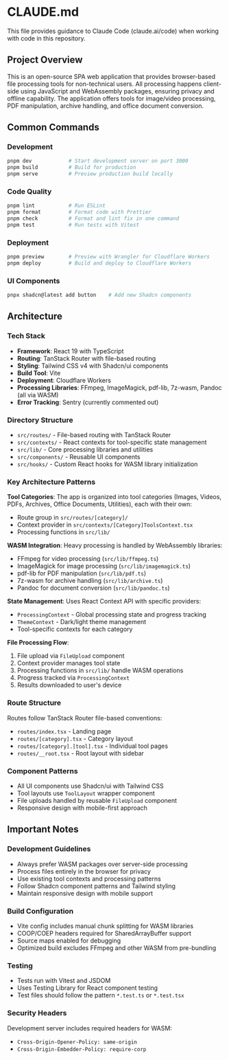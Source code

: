 # CLAUDE.md

This file provides guidance to Claude Code (claude.ai/code) when working with code in this repository.

## Project Overview

This is an open-source SPA web application that provides browser-based file processing tools for non-technical users. All processing happens client-side using JavaScript and WebAssembly packages, ensuring privacy and offline capability. The application offers tools for image/video processing, PDF manipulation, archive handling, and office document conversion.

## Common Commands

### Development

```bash
pnpm dev            # Start development server on port 3000
pnpm build          # Build for production
pnpm serve          # Preview production build locally
```

### Code Quality

```bash
pnpm lint           # Run ESLint
pnpm format         # Format code with Prettier
pnpm check          # Format and lint fix in one command
pnpm test           # Run tests with Vitest
```

### Deployment

```bash
pnpm preview        # Preview with Wrangler for Cloudflare Workers
pnpm deploy         # Build and deploy to Cloudflare Workers
```

### UI Components

```bash
pnpx shadcn@latest add button    # Add new Shadcn components
```

## Architecture

### Tech Stack

- **Framework**: React 19 with TypeScript
- **Routing**: TanStack Router with file-based routing
- **Styling**: Tailwind CSS v4 with Shadcn/ui components
- **Build Tool**: Vite
- **Deployment**: Cloudflare Workers
- **Processing Libraries**: FFmpeg, ImageMagick, pdf-lib, 7z-wasm, Pandoc (all via WASM)
- **Error Tracking**: Sentry (currently commented out)

### Directory Structure

- `src/routes/` - File-based routing with TanStack Router
- `src/contexts/` - React contexts for tool-specific state management
- `src/lib/` - Core processing libraries and utilities
- `src/components/` - Reusable UI components
- `src/hooks/` - Custom React hooks for WASM library initialization

### Key Architecture Patterns

**Tool Categories**: The app is organized into tool categories (Images, Videos, PDFs, Archives, Office Documents, Utilities), each with their own:

- Route group in `src/routes/[category]/`
- Context provider in `src/contexts/[Category]ToolsContext.tsx`
- Processing functions in `src/lib/`

**WASM Integration**: Heavy processing is handled by WebAssembly libraries:

- FFmpeg for video processing (`src/lib/ffmpeg.ts`)
- ImageMagick for image processing (`src/lib/imagemagick.ts`)
- pdf-lib for PDF manipulation (`src/lib/pdf.ts`)
- 7z-wasm for archive handling (`src/lib/archive.ts`)
- Pandoc for document conversion (`src/lib/pandoc.ts`)

**State Management**: Uses React Context API with specific providers:

- `ProcessingContext` - Global processing state and progress tracking
- `ThemeContext` - Dark/light theme management
- Tool-specific contexts for each category

**File Processing Flow**:

1. File upload via `FileUpload` component
2. Context provider manages tool state
3. Processing functions in `src/lib/` handle WASM operations
4. Progress tracked via `ProcessingContext`
5. Results downloaded to user's device

### Route Structure

Routes follow TanStack Router file-based conventions:

- `routes/index.tsx` - Landing page
- `routes/[category].tsx` - Category layout
- `routes/[category].[tool].tsx` - Individual tool pages
- `routes/__root.tsx` - Root layout with sidebar

### Component Patterns

- All UI components use Shadcn/ui with Tailwind CSS
- Tool layouts use `ToolLayout` wrapper component
- File uploads handled by reusable `FileUpload` component
- Responsive design with mobile-first approach

## Important Notes

### Development Guidelines

- Always prefer WASM packages over server-side processing
- Process files entirely in the browser for privacy
- Use existing tool contexts and processing patterns
- Follow Shadcn component patterns and Tailwind styling
- Maintain responsive design with mobile support

### Build Configuration

- Vite config includes manual chunk splitting for WASM libraries
- COOP/COEP headers required for SharedArrayBuffer support
- Source maps enabled for debugging
- Optimized build excludes FFmpeg and other WASM from pre-bundling

### Testing

- Tests run with Vitest and JSDOM
- Uses Testing Library for React component testing
- Test files should follow the pattern `*.test.ts` or `*.test.tsx`

### Security Headers

Development server includes required headers for WASM:

- `Cross-Origin-Opener-Policy: same-origin`
- `Cross-Origin-Embedder-Policy: require-corp`
